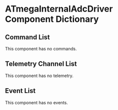 # ATmegaInternalAdcDriver Component Dictionary


## Command List

This component has no commands.

## Telemetry Channel List

This component has no telemetry.

## Event List

This component has no events.

